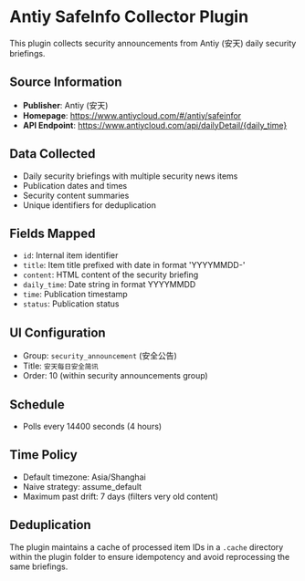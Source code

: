 # Antiy SafeInfo Collector Plugin

This plugin collects security announcements from Antiy (安天) daily security briefings.

## Source Information
- **Publisher**: Antiy (安天)
- **Homepage**: https://www.antiycloud.com/#/antiy/safeinfor
- **API Endpoint**: https://www.antiycloud.com/api/dailyDetail/{daily_time}

## Data Collected
- Daily security briefings with multiple security news items
- Publication dates and times
- Security content summaries
- Unique identifiers for deduplication

## Fields Mapped
- `id`: Internal item identifier
- `title`: Item title prefixed with date in format 'YYYYMMDD-'
- `content`: HTML content of the security briefing
- `daily_time`: Date string in format YYYYMMDD
- `time`: Publication timestamp
- `status`: Publication status

## UI Configuration
- Group: `security_announcement` (安全公告)
- Title: `安天每日安全简讯`
- Order: 10 (within security announcements group)

## Schedule
- Polls every 14400 seconds (4 hours)

## Time Policy
- Default timezone: Asia/Shanghai
- Naive strategy: assume_default
- Maximum past drift: 7 days (filters very old content)

## Deduplication
The plugin maintains a cache of processed item IDs in a `.cache` directory within the plugin folder to ensure idempotency and avoid reprocessing the same briefings.